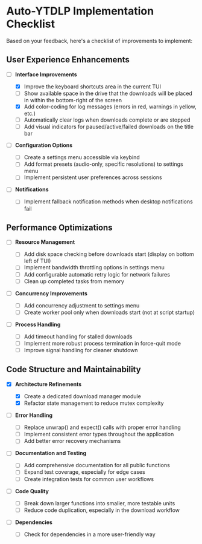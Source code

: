 # Auto-YTDLP Implementation Checklist

Based on your feedback, here's a checklist of improvements to implement:

## User Experience Enhancements

- [ ] **Interface Improvements**

  - [x] Improve the keyboard shortcuts area in the current TUI
  - [ ] Show available space in the drive that the downloads will be placed in within the bottom-right of the screen
  - [x] Add color-coding for log messages (errors in red, warnings in yellow, etc.)
  - [ ] Automatically clear logs when downloads complete or are stopped
  - [ ] Add visual indicators for paused/active/failed downloads on the title bar

- [ ] **Configuration Options**

  - [ ] Create a settings menu accessible via keybind
  - [ ] Add format presets (audio-only, specific resolutions) to settings menu
  - [ ] Implement persistent user preferences across sessions

- [ ] **Notifications**
  - [ ] Implement fallback notification methods when desktop notifications fail

## Performance Optimizations

- [ ] **Resource Management**

  - [ ] Add disk space checking before downloads start (display on bottom left of TUI)
  - [ ] Implement bandwidth throttling options in settings menu
  - [ ] Add configurable automatic retry logic for network failures
  - [ ] Clean up completed tasks from memory

- [ ] **Concurrency Improvements**

  - [ ] Add concurrency adjustment to settings menu
  - [ ] Create worker pool only when downloads start (not at script startup)

- [ ] **Process Handling**
  - [ ] Add timeout handling for stalled downloads
  - [ ] Implement more robust process termination in force-quit mode
  - [ ] Improve signal handling for cleaner shutdown

## Code Structure and Maintainability

- [x] **Architecture Refinements**

  - [x] Create a dedicated download manager module
  - [x] Refactor state management to reduce mutex complexity

- [ ] **Error Handling**

  - [ ] Replace unwrap() and expect() calls with proper error handling
  - [ ] Implement consistent error types throughout the application
  - [ ] Add better error recovery mechanisms

- [ ] **Documentation and Testing**

  - [ ] Add comprehensive documentation for all public functions
  - [ ] Expand test coverage, especially for edge cases
  - [ ] Create integration tests for common user workflows

- [ ] **Code Quality**

  - [ ] Break down larger functions into smaller, more testable units
  - [ ] Reduce code duplication, especially in the download workflow

- [ ] **Dependencies**
  - [ ] Check for dependencies in a more user-friendly way
